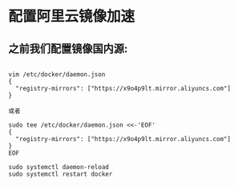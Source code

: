# 配置阿里云镜像加速

## 之前我们配置镜像国内源:

```

vim /etc/docker/daemon.json
{
  "registry-mirrors": ["https://x9o4p9lt.mirror.aliyuncs.com"]
}

或者

sudo tee /etc/docker/daemon.json <<-'EOF'
{
  "registry-mirrors": ["https://x9o4p9lt.mirror.aliyuncs.com"]
}
EOF
```

```
sudo systemctl daemon-reload
sudo systemctl restart docker
```



